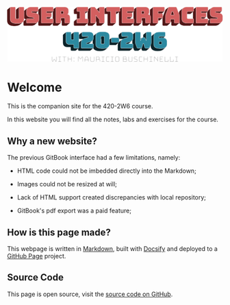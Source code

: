 ![course_title](assets/course_title.svg)



# Welcome

This is the companion site for the 420-2W6 course.

In this website you will find all the notes, labs and exercises for the course.



## Why a new website?
The previous GitBook interface had a few limitations, namely:
- HTML code could not be imbedded directly into the Markdown;

- Images could not be resized at will;

- Lack of HTML support created discrepancies with local repository;

- GitBook's pdf export was a paid feature;
  
  
## How is this page made?
This webpage is written in [Markdown](https://www.markdownguide.org/), built with [Docsify](https://docsify.js.org/) and deployed to a [GitHub Page](https://pages.github.com/) project.



## Source Code
This page is open source, visit the [source code on GitHub](https://github.com/mau-jac/2W6-UI).

